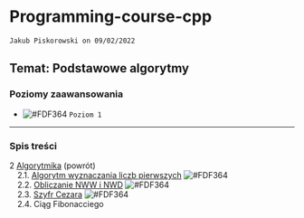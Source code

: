 # Programming-course-cpp

`Jakub Piskorowski on 09/02/2022`

## Temat: Podstawowe algorytmy

### Poziomy zaawansowania

- ![#FDF364](https://via.placeholder.com/15/FDF364/000000?text=+) `Poziom 1`

---

### Spis treści

2 [Algorytmika](../README.md) (powrót) \
&emsp;2.1. [Algorytm wyznaczania liczb pierwszych](2-2-1-liczby-pierwsze/README.md) ![#FDF364](https://via.placeholder.com/15/FDF364/000000?text=+) \
&emsp;2.2. [Obliczanie NWW i NWD](2-2-2-nww-nwd/README.md) ![#FDF364](https://via.placeholder.com/15/FDF364/000000?text=+) \
&emsp;2.3. [Szyfr Cezara](2-2-3-szyfr-cezara/README.md) ![#FDF364](https://via.placeholder.com/15/FDF364/000000?text=+) \
&emsp;2.4. Ciąg Fibonacciego

